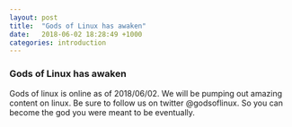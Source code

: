 ```yaml
---
layout: post
title:  "Gods of Linux has awaken"
date:   2018-06-02 18:28:49 +1000
categories: introduction
---
```


### Gods of Linux has awaken

Gods of linux is online as of 2018/06/02. We will be pumping out amazing content on linux. Be sure to follow us on twitter @godsoflinux. So you can become the god you were meant to be eventually. 
